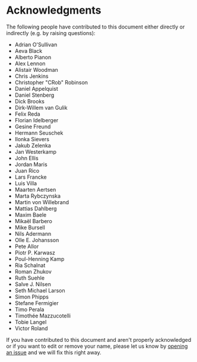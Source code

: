 # Acknowledgments

The following people have contributed to this document either directly or indirectly (e.g. by raising questions):

* Adrian O'Sullivan
* Aeva Black
* Alberto Pianon
* Alex Lennon
* Alistair Woodman
* Chris Jenkins
* Christopher "CRob" Robinson
* Daniel Appelquist
* Daniel Stenberg
* Dick Brooks
* Dirk-Willem van Gulik
* Felix Reda
* Florian Idelberger
* Gesine Freund
* Hermann Seuschek
* Ilonka Sievers
* Jakub Zelenka
* Jan Westerkamp
* John Ellis
* Jordan Maris
* Juan Rico
* Lars Francke
* Luis Villa
* Maarten Aertsen
* Marta Rybczynska
* Martin von Willebrand
* Mattias Dahlberg
* Maxim Baele
* Mikaël Barbero
* Mike Bursell
* Nils Adermann
* Olle E. Johansson
* Pete Allor
* Piotr P. Karwasz
* Poul-Henning Kamp
* Ria Schalnat
* Roman Zhukov
* Ruth Suehle
* Salve J. Nilsen
* Seth Michael Larson
* Simon Phipps
* Stefane Fermigier
* Timo Perala
* Timothée Mazzucotelli
* Tobie Langel
* Victor Roland

If you have contributed to this document and aren't properly acknowledged or if you want to edit or remove your name, please let us know by [opening an issue](https://github.com/orcwg/cra-hub/issues/new) and we will fix this right away.
